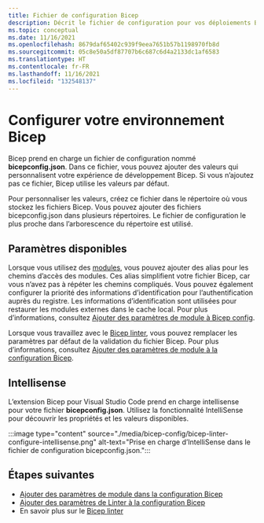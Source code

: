 ```yaml
---
title: Fichier de configuration Bicep
description: Décrit le fichier de configuration pour vos déploiements Bicep
ms.topic: conceptual
ms.date: 11/16/2021
ms.openlocfilehash: 8679daf65402c939f9eea7651b57b1198970fb8d
ms.sourcegitcommit: 05c8e50a5df87707b6c687c6d4a2133dc1af6583
ms.translationtype: HT
ms.contentlocale: fr-FR
ms.lasthandoff: 11/16/2021
ms.locfileid: "132548137"
---
```

# <a name="configure-your-bicep-environment"></a>Configurer votre environnement Bicep

Bicep prend en charge un fichier de configuration nommé **bicepconfig.json**. Dans ce fichier, vous pouvez ajouter des valeurs qui personnalisent votre expérience de développement Bicep. Si vous n’ajoutez pas ce fichier, Bicep utilise les valeurs par défaut.

Pour personnaliser les valeurs, créez ce fichier dans le répertoire où vous stockez les fichiers Bicep. Vous pouvez ajouter des fichiers bicepconfig.json dans plusieurs répertoires. Le fichier de configuration le plus proche dans l’arborescence du répertoire est utilisé.

## <a name="available-settings"></a>Paramètres disponibles

Lorsque vous utilisez des [modules](modules.md), vous pouvez ajouter des alias pour les chemins d’accès des modules. Ces alias simplifient votre fichier Bicep, car vous n’avez pas à répéter les chemins compliqués. Vous pouvez également configurer la priorité des informations d’identification pour l’authentification auprès du registre. Les informations d’identification sont utilisées pour restaurer les modules externes dans le cache local. Pour plus d’informations, consultez [Ajouter des paramètres de module à Bicep config](bicep-config-modules.md).

Lorsque vous travaillez avec le [Bicep linter](linter.md), vous pouvez remplacer les paramètres par défaut de la validation du fichier Bicep. Pour plus d’informations, consultez [Ajouter des paramètres de module à la configuration Bicep](bicep-config-linter.md).

## <a name="intellisense"></a>Intellisense

L’extension Bicep pour Visual Studio Code prend en charge intellisense pour votre fichier **bicepconfig.json**. Utilisez la fonctionnalité IntelliSense pour découvrir les propriétés et les valeurs disponibles.

:::image type="content" source="./media/bicep-config/bicep-linter-configure-intellisense.png" alt-text="Prise en charge d’IntelliSense dans le fichier de configuration bicepconfig.json.":::

## <a name="next-steps"></a>Étapes suivantes

* [Ajouter des paramètres de module dans la configuration Bicep](bicep-config-modules.md)
* [Ajouter des paramètres de Linter à la configuration Bicep](bicep-config-linter.md)
* En savoir plus sur le [Bicep linter](linter.md)
